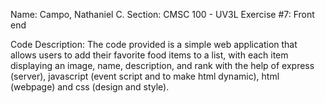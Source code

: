Name: Campo, Nathaniel C.
Section: CMSC 100 - UV3L
Exercise #7: Front end

Code Description:
    The code provided is a simple web application that allows users to add their favorite food items to a list, with each item displaying an image, name, description, and rank with the help of express (server), javascript (event script and to make html dynamic), html (webpage) and css (design and style).